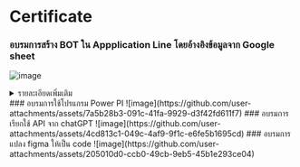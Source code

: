 # Certificate
### อบรมการสร้าง BOT ใน Appplication Line โดยอ้างอิงข้อมูลจาก Google sheet
![image](https://github.com/user-attachments/assets/34184dbe-f2aa-4742-a020-d302ecf0580d)
<details>
 <summary>รายละเอียดเพิ่มเติม</summary>
  การอบรมครั้งนี้ทำให้ผมได้เรียนรู้การสร้าง BOT ใน Line โดยใช้ Google sheet สำหรับการเก็บข้อมูลคล้ายคลึงกับ json ที่เป็นรูปแบบการจัดเก็บข้อมูลแบบหนึ่งของเว็บไซค์ ซึ่งประโยชน์ของ BOT ตัวนี้คือสามารถแก้ไขข้อมูลได้ง่ายและสามารถตอบโต้ลูกค้าหรือคนที่สนใจสินค้าตลอดเวลาได้</details>
### อบรมการใช้โปรแกรม Power PI
![image](https://github.com/user-attachments/assets/7a5b28b3-091c-41fa-9929-d3f42fd611f7)
### อบรมการเรียกใช้ API จาก chatGPT
![image](https://github.com/user-attachments/assets/4cd813c1-049c-4af9-9f1c-e6fe5b1695cd)
### อบรมการแปลง figma ให้เป็น code
![image](https://github.com/user-attachments/assets/205010d0-ccb0-49cb-9eb5-45b1e293ce04)
